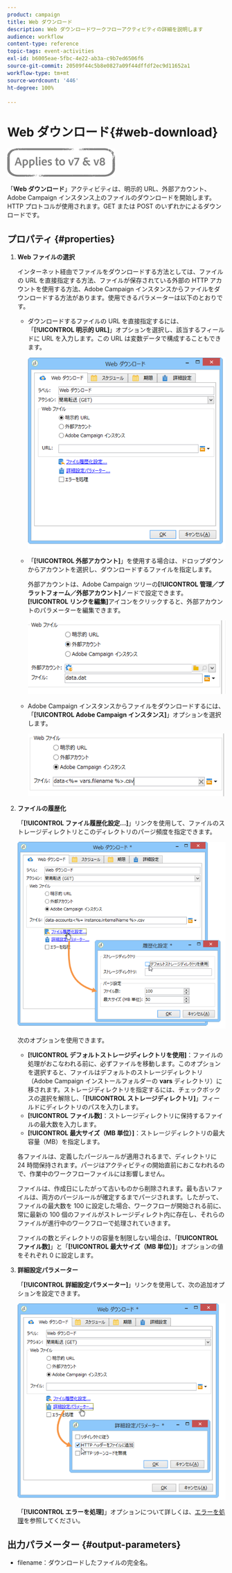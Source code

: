 ```yaml
---
product: campaign
title: Web ダウンロード
description: Web ダウンロードワークフローアクティビティの詳細を説明します
audience: workflow
content-type: reference
topic-tags: event-activities
exl-id: b6005eae-5fbc-4e22-ab3a-c9b7ed6506f6
source-git-commit: 20509f44c5b8e0827a09f44dffdf2ec9d11652a1
workflow-type: tm+mt
source-wordcount: '446'
ht-degree: 100%

---
```


# Web ダウンロード{#web-download}

![](../../assets/common.svg)

「**Web ダウンロード**」アクティビティは、明示的 URL、外部アカウント、Adobe Campaign インスタンス上のファイルのダウンロードを開始します。HTTP プロトコルが使用されます。GET または POST のいずれかによるダウンロードです。

## プロパティ {#properties}

1. **Web ファイルの選択**

   インターネット経由でファイルをダウンロードする方法としては、ファイルの URL を直接指定する方法、ファイルが保存されている外部の HTTP アカウントを使用する方法、Adobe Campaign インスタンスからファイルをダウンロードする方法があります。使用できるパラメーターは以下のとおりです。

   * ダウンロードするファイルの URL を直接指定するには、「**[!UICONTROL 明示的 URL]**」オプションを選択し、該当するフィールドに URL を入力します。この URL は変数データで構成することもできます。

      ![](assets/download_web_edit.png)

   * 「**[!UICONTROL 外部アカウント]**」を使用する場合は、ドロップダウンからアカウントを選択し、ダウンロードするファイルを指定します。

      外部アカウントは、Adobe Campaign ツリーの&#x200B;**[!UICONTROL 管理／プラットフォーム／外部アカウント]**&#x200B;ノードで設定できます。**[!UICONTROL リンクを編集]**&#x200B;アイコンをクリックすると、外部アカウントのパラメーターを編集できます。

      ![](assets/download_web_edit_external.png)

   * Adobe Campaign インスタンスからファイルをダウンロードするには、「**[!UICONTROL Adobe Campaign インスタンス]**」オプションを選択します。

      ![](assets/download_web_edit_instance.png)

1. **ファイルの履歴化**

   「**[!UICONTROL ファイル履歴化設定...]**」リンクを使用して、ファイルのストレージディレクトリとこのディレクトリのパージ頻度を指定できます。

   ![](assets/download_web_edit_hist.png)

   次のオプションを使用できます。

   * **[!UICONTROL デフォルトストレージディレクトリを使用]**：ファイルの処理がおこなわれる前に、必ずファイルを移動します。このオプションを選択すると、ファイルはデフォルトのストレージディレクトリ（Adobe Campaign インストールフォルダーの **vars** ディレクトリ）に移されます。ストレージディレクトリを指定するには、チェックボックスの選択を解除し、「**[!UICONTROL ストレージディレクトリ]**」フィールドにディレクトリのパスを入力します。
   * **[!UICONTROL ファイル数]**：ストレージディレクトリに保持するファイルの最大数を入力します。
   * **[!UICONTROL 最大サイズ（MB 単位）]**：ストレージディレクトリの最大容量（MB）を指定します。

   各ファイルは、定義したパージルールが適用されるまで、ディレクトリに 24 時間保持されます。パージはアクティビティの開始直前におこなわれるので、作業中のワークフローファイルには影響しません。

   ファイルは、作成日にしたがって古いものから削除されます。最も古いファイルは、両方のパージルールが確定するまでパージされます。したがって、ファイルの最大数を 100 に設定した場合、ワークフローが開始される前に、常に最新の 100 個のファイルがストレージディレクト内に存在し、それらのファイルが進行中のワークフローで処理されていきます。

   ファイルの数とディレクトリの容量を制限しない場合は、「**[!UICONTROL ファイル数]**」と「**[!UICONTROL 最大サイズ（MB 単位）]**」オプションの値をそれぞれ 0 に設定します。

1. **詳細設定パラメーター**

   「**[!UICONTROL 詳細設定パラメーター]**」リンクを使用して、次の追加オプションを設定できます。

   ![](assets/download_web_edit_advanced.png)

   「**[!UICONTROL エラーを処理]**」オプションについて詳しくは、[エラーを処理](monitoring-workflow-execution.md#processing-errors)を参照してください。

## 出力パラメーター {#output-parameters}

* filename：ダウンロードしたファイルの完全名。
